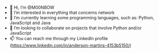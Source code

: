 - 👋 Hi, I’m @M00NBOW
- 👀 I’m interested in everything that concerns network
- 🌱 I’m currently learning some programming languages, such as: Python, JavaScript and Java
- 💞️ I’m looking to collaborate on projects that involve Python and/or JavaScript
- 📫 You can reach me through my LinkedIn profile (https://www.linkedin.com/in/anderson-martins-4153b5150/)

<!---
M00NBOW/M00NBOW is a ✨ special ✨ repository because its `README.md` (this file) appears on your GitHub profile.
You can click the Preview link to take a look at your changes.
--->

